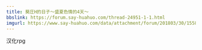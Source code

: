 ```yaml
---
title: 葵庄H的日子～盛夏色情的4天～
bbslink: https://forum.say-huahuo.com/thread-24951-1-1.html
imgurl: https://www.say-huahuo.com/data/attachment/forum/201803/30/155850x8k4jfkfgak81u4j.jpg
---
```


汉化rpg<!--more-->
